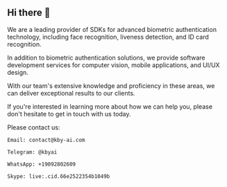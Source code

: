 ## Hi there 👋

<!--

**Here are some ideas to get you started:**

🙋‍♀️ A short introduction - what is your organization all about?
🌈 Contribution guidelines - how can the community get involved?
👩‍💻 Useful resources - where can the community find your docs? Is there anything else the community should know?
🍿 Fun facts - what does your team eat for breakfast?
🧙 Remember, you can do mighty things with the power of [Markdown](https://docs.github.com/github/writing-on-github/getting-started-with-writing-and-formatting-on-github/basic-writing-and-formatting-syntax)
-->
We are a leading provider of SDKs for advanced biometric authentication technology, including face recognition, liveness detection, and ID card recognition.

In addition to biometric authentication solutions, we provide software development services for computer vision, mobile applications, and UI/UX design. 

With our team's extensive knowledge and proficiency in these areas, we can deliver exceptional results to our clients.

If you're interested in learning more about how we can help you, please don't hesitate to get in touch with us today.

Please contact us:
```
Email: contact@kby-ai.com

Telegram: @kbyai

WhatsApp: +19092802609

Skype: live:.cid.66e2522354b1049b
```
